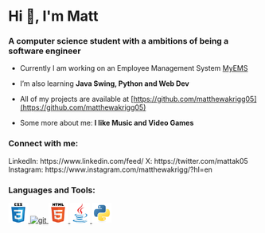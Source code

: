 <h1 align="left">Hi 👋, I'm Matt</h1>
<h3 align="left">A computer science student with a ambitions of being a software engineer</h3>

-  Currently I am working on an Employee Management System [MyEMS](https://github.com/matthewakrigg05/MyEMS)

- I’m also learning **Java Swing, Python and Web Dev**

- All of my projects are available at [https://github.com/matthewakrigg05](https://github.com/matthewakrigg05)

-  Some more about me: **I like Music and Video Games**

<h3 align="left">Connect with me:</h3>
<p align="left">
  LinkedIn: https://www.linkedin.com/feed/
  X: https://twitter.com/mattak05
  Instagram: https://www.instagram.com/matthewakrigg/?hl=en
</p>

<h3 align="left">Languages and Tools:</h3>
<p align="left"> <a href="https://www.w3schools.com/css/" target="_blank" rel="noreferrer"> <img src="https://raw.githubusercontent.com/devicons/devicon/master/icons/css3/css3-original-wordmark.svg" alt="css3" width="40" height="40"/> </a> <a href="https://git-scm.com/" target="_blank" rel="noreferrer"> <img src="https://www.vectorlogo.zone/logos/git-scm/git-scm-icon.svg" alt="git" width="40" height="40"/> </a> <a href="https://www.w3.org/html/" target="_blank" rel="noreferrer"> <img src="https://raw.githubusercontent.com/devicons/devicon/master/icons/html5/html5-original-wordmark.svg" alt="html5" width="40" height="40"/> </a> <a href="https://www.java.com" target="_blank" rel="noreferrer"> <img src="https://raw.githubusercontent.com/devicons/devicon/master/icons/java/java-original.svg" alt="java" width="40" height="40"/> </a> <a href="https://www.python.org" target="_blank" rel="noreferrer"> <img src="https://raw.githubusercontent.com/devicons/devicon/master/icons/python/python-original.svg" alt="python" width="40" height="40"/> </a> </p>
